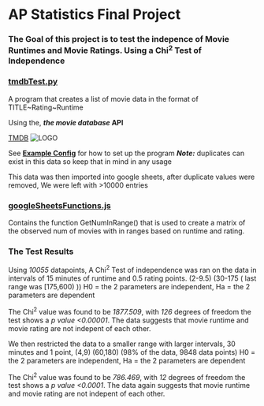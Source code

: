 # AP Statistics Final Project

### The Goal of this project is to test the indepence of Movie Runtimes and Movie Ratings. Using a Chi<sup>2</sup> Test of Independence

### [**tmdbTest.py**](tmdbTest.py)

A program that creates a list of movie data in the format of TITLE\~Rating\~Runtime

Using the, **_the movie database_ API** 

[TMDB](https://www.themoviedb.org/) ![LOGO](https://www.themoviedb.org/assets/2/v4/logos/v2/blue_short-8e7b30f73a4020692ccca9c88bafe5dcb6f8a62a4c6bc55cd9ba82bb2cd95f6c.svg)

See [**Example Config**](example_config.py) for how to set up the program
**_Note:_** duplicates can exist in this data so keep that in mind in any usage


This data was then imported into google sheets, after duplicate values were removed, We were left with >10000 entries


### [**googleSheetsFunctions.js**](googleSheetsFunctions.js)

Contains the function GetNumInRange() that is used to create a matrix of the observed num of movies with in ranges based on runtime and rating.


### The Test Results

Using _10055_ datapoints, A Chi<sup>2</sup> Test of independence was ran on the data in intervals of 15 minutes of runtime and 0.5 rating points. (2-9.5) (30-175 ( last range was [175,600) ))
H0 = the 2 parameters are independent, Ha = the 2 parameters are dependent

The Chi<sup>2</sup> value was found to be _1877.509_, with _126_ degrees of freedom the test shows a _p value <0.00001_.
The data suggests that movie runtime and movie rating are not indepent of each other.

We then restricted the data to a smaller range with larger intervals, 30 minutes and 1 point, (4,9) (60,180) (98% of the data, 9848 data points)
H0 = the 2 parameters are independent, Ha = the 2 parameters are dependent

The Chi<sup>2</sup> value was found to be _786.469_, with _12_ degrees of freedom the test shows a _p value <0.0001_.
The data again suggests that movie runtime and movie rating are not indepent of each other.
